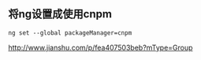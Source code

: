 ## 将ng设置成使用cnpm 

```
ng set --global packageManager=cnpm
```   

http://www.jianshu.com/p/fea407503beb?mType=Group